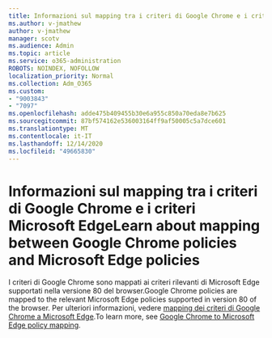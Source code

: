 ```yaml
---
title: Informazioni sul mapping tra i criteri di Google Chrome e i criteri Microsoft Edge
ms.author: v-jmathew
author: v-jmathew
manager: scotv
ms.audience: Admin
ms.topic: article
ms.service: o365-administration
ROBOTS: NOINDEX, NOFOLLOW
localization_priority: Normal
ms.collection: Adm_O365
ms.custom:
- "9003843"
- "7097"
ms.openlocfilehash: adde475b409455b30e6a955c850a70eda8e7b625
ms.sourcegitcommit: 87bf574162e536003164ff9af50005c5a7dce601
ms.translationtype: MT
ms.contentlocale: it-IT
ms.lasthandoff: 12/14/2020
ms.locfileid: "49665830"
---
```

# <a name="learn-about-mapping-between-google-chrome-policies-and-microsoft-edge-policies"></a><span data-ttu-id="ea0fa-102">Informazioni sul mapping tra i criteri di Google Chrome e i criteri Microsoft Edge</span><span class="sxs-lookup"><span data-stu-id="ea0fa-102">Learn about mapping between Google Chrome policies and Microsoft Edge policies</span></span>

<span data-ttu-id="ea0fa-103">I criteri di Google Chrome sono mappati ai criteri rilevanti di Microsoft Edge supportati nella versione 80 del browser.</span><span class="sxs-lookup"><span data-stu-id="ea0fa-103">Google Chrome policies are mapped to the relevant Microsoft Edge policies supported in version 80 of the browser.</span></span> <span data-ttu-id="ea0fa-104">Per ulteriori informazioni, vedere [mapping dei criteri di Google Chrome a Microsoft Edge](https://go.microsoft.com/fwlink/?linkid=2141933).</span><span class="sxs-lookup"><span data-stu-id="ea0fa-104">To learn more, see [Google Chrome to Microsoft Edge policy mapping](https://go.microsoft.com/fwlink/?linkid=2141933).</span></span>
